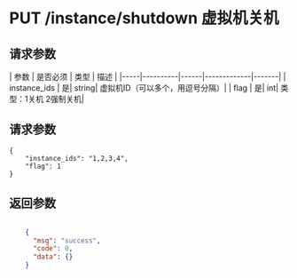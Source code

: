 # PUT /instance/shutdown 虚拟机关机


## 请求参数
| 参数 | 是否必须 | 类型 | 描述 | 
|-----|----------|------|-------------|-------|
| instance_ids   | 是| string| 虚拟机ID（可以多个，用逗号分隔）|
| flag   | 是| int| 类型：1关机  2强制关机|

## 请求参数
```
{
    "instance_ids": "1,2,3,4",
    "flag": 1
}
```

## 返回参数
```json

	{
	  "msg": "success",
	  "code": 0,
	  "data": {}
    }

```
